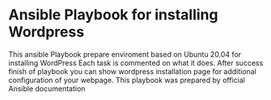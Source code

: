 # Ansible Playbook for installing Wordpress

This ansible Playbook prepare enviroment based on Ubuntu 20.04 for installing WordPress
Each task is commented on what it does.
After success finish of playbook you can show wordpress installation page for additional configuration of your webpage.
This playbook was prepared by official Ansible documentation
